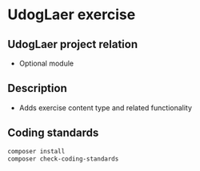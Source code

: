 # UdogLaer exercise

## UdogLaer project relation
- Optional module

## Description
- Adds exercise content type and related functionality

## Coding standards

```sh
composer install
composer check-coding-standards
```

